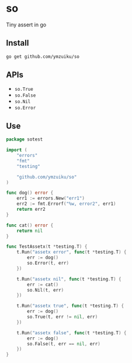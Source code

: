 # so

Tiny assert in go

## Install

```bash
go get github.com/ymzuiku/so
```

## APIs

- `so.True`
- `so.False`
- `so.Nil`
- `so.Error`

## Use

```go
package sotest

import (
	"errors"
	"fmt"
	"testing"

	"github.com/ymzuiku/so"
)

func dog() error {
	err1 := errors.New("err1")
	err2 := fmt.Errorf("%w, error2", err1)
	return err2
}

func cat() error {
	return nil
}

func TestAssetx(t *testing.T) {
	t.Run("assetx error", func(t *testing.T) {
		err := dog()
		so.Error(t, err)
	})

	t.Run("assetx nil", func(t *testing.T) {
		err := cat()
		so.Nil(t, err)
	})

	t.Run("assetx true", func(t *testing.T) {
		err := dog()
		so.True(t, err != nil, err)
	})

	t.Run("assetx false", func(t *testing.T) {
		err := dog()
		so.False(t, err == nil, err)
	})
}

```
